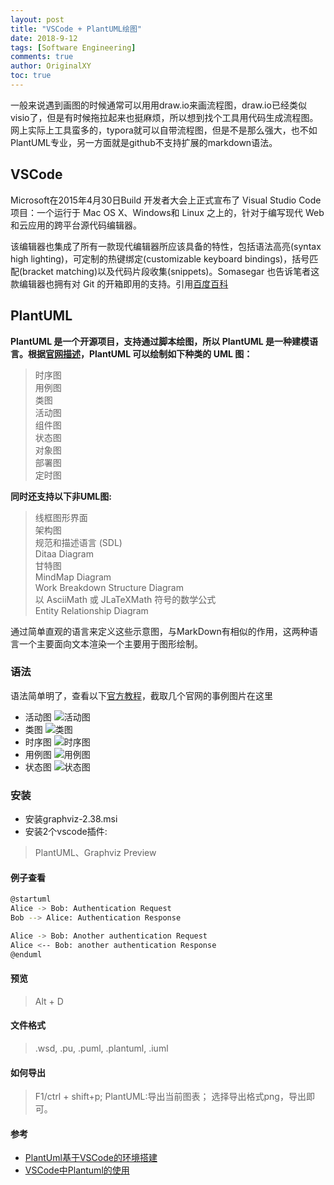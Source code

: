 ```yaml
---
layout: post
title: "VSCode + PlantUML绘图"
date: 2018-9-12
tags: [Software Engineering]
comments: true
author: OriginalXY
toc: true
---
```


一般来说遇到画图的时候通常可以用用draw.io来画流程图，draw.io已经类似visio了，但是有时候拖拉起来也挺麻烦，所以想到找个工具用代码生成流程图。网上实际上工具蛮多的，typora就可以自带流程图，但是不是那么强大，也不如PlantUML专业，另一方面就是github不支持扩展的markdown语法。

## VSCode
Microsoft在2015年4月30日Build 开发者大会上正式宣布了 Visual Studio Code 项目：一个运行于 Mac OS X、Windows和 Linux 之上的，针对于编写现代 Web 和云应用的跨平台源代码编辑器。
<!-- more -->

该编辑器也集成了所有一款现代编辑器所应该具备的特性，包括语法高亮(syntax high lighting)，可定制的热键绑定(customizable keyboard bindings)，括号匹配(bracket matching)以及代码片段收集(snippets)。Somasegar 也告诉笔者这款编辑器也拥有对 Git 的开箱即用的支持。引用[百度百科](https://baike.baidu.com/item/visual%20studio%20code/17514281?fr=aladdin)

## PlantUML
**PlantUML 是一个开源项目，支持通过脚本绘图，所以 PlantUML 是一种建模语言。根据[官网描述](http://plantuml.com/zh/)，PlantUML 可以绘制如下种类的 UML 图：** 

> 时序图  
> 用例图  
> 类图  
> 活动图  
> 组件图  
> 状态图  
> 对象图  
> 部署图  
> 定时图 

**同时还支持以下非UML图:**

> 线框图形界面  
> 架构图  
> 规范和描述语言 (SDL)  
> Ditaa Diagram  
> 甘特图  
> MindMap Diagram  
> Work Breakdown Structure Diagram  
> 以 AsciiMath 或 JLaTeXMath 符号的数学公式  
> Entity Relationship Diagram  

通过简单直观的语言来定义这些示意图，与MarkDown有相似的作用，这两种语言一个主要面向文本渲染一个主要用于图形绘制。

### 语法

语法简单明了，查看以下[官方教程](http://plantuml.com/zh/sequence-diagram)，截取几个官网的事例图片在这里

- 活动图
![活动图](https://originalxy.github.io/images/2018-9-12-VScode_PlantUML/活动图.png)
- 类图
![类图](https://originalxy.github.io/images/2018-9-12-VScode_PlantUML/类图.png)
- 时序图
![时序图](https://originalxy.github.io/images/2018-9-12-VScode_PlantUML/时序图.png)
- 用例图
![用例图](https://originalxy.github.io/images/2018-9-12-VScode_PlantUML/用例图.png)
- 状态图
![状态图](https://originalxy.github.io/images/2018-9-12-VScode_PlantUML/状态图.png)

### 安装
- 安装graphviz-2.38.msi
- 安装2个vscode插件:
> PlantUML、Graphviz Preview

#### 例子查看
```bash
@startuml
Alice -> Bob: Authentication Request
Bob --> Alice: Authentication Response

Alice -> Bob: Another authentication Request
Alice <-- Bob: another authentication Response
@enduml
```
#### 预览
> Alt + D

#### 文件格式
> .wsd, .pu, .puml, .plantuml, .iuml

#### 如何导出
> F1/ctrl + shift+p; PlantUML:导出当前图表；
> 选择导出格式png，导出即可。

#### 参考
- [PlantUml基于VSCode的环境搭建](https://blog.csdn.net/xiaozhengchenxxm/article/details/82861433)
- [VSCode中Plantuml的使用](https://www.jianshu.com/p/5c7bc062aa2b)

